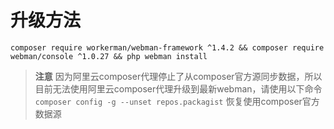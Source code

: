 # 升级方法

`composer require workerman/webman-framework ^1.4.2 && composer require webman/console ^1.0.27 && php webman install`

> **注意**
> 因为阿里云composer代理停止了从composer官方源同步数据，所以目前无法使用阿里云composer代理升级到最新webman，请使用以下命令 `composer config -g --unset repos.packagist` 恢复使用composer官方数据源
